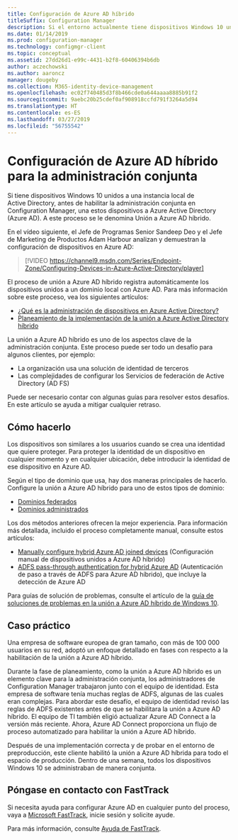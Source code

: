 ```yaml
---
title: Configuración de Azure AD híbrido
titleSuffix: Configuration Manager
description: Si el entorno actualmente tiene dispositivos Windows 10 unidos al dominio, configure Azure AD híbrido antes de habilitar la administración conjunta.
ms.date: 01/14/2019
ms.prod: configuration-manager
ms.technology: configmgr-client
ms.topic: conceptual
ms.assetid: 27dd26d1-e99c-4431-b2f8-60406394b6db
author: aczechowski
ms.author: aaroncz
manager: dougeby
ms.collection: M365-identity-device-management
ms.openlocfilehash: ec02f740485d3f8b466cde0a644aaaa8885b91f2
ms.sourcegitcommit: 9aebc20b25cdef0af908918ccfd791f3264a5d94
ms.translationtype: HT
ms.contentlocale: es-ES
ms.lasthandoff: 03/27/2019
ms.locfileid: "56755542"
---
```

# <a name="set-up-hybrid-azure-ad-for-co-management"></a>Configuración de Azure AD híbrido para la administración conjunta

Si tiene dispositivos Windows 10 unidos a una instancia local de Active Directory, antes de habilitar la administración conjunta en Configuration Manager, una estos dispositivos a Azure Active Directory (Azure AD). A este proceso se le denomina Unión a Azure AD híbrido. 

En el vídeo siguiente, el Jefe de Programas Senior Sandeep Deo y el Jefe de Marketing de Productos Adam Harbour analizan y demuestran la configuración de dispositivos en Azure AD:

> [!VIDEO https://channel9.msdn.com/Series/Endpoint-Zone/Configuring-Devices-in-Azure-Active-Directory/player]

El proceso de unión a Azure AD híbrido registra automáticamente los dispositivos unidos a un dominio local con Azure AD. Para más información sobre este proceso, vea los siguientes artículos:
- [¿Qué es la administración de dispositivos en Azure Active Directory?](https://docs.microsoft.com/azure/active-directory/device-management-introduction) 
- [Planeamiento de la implementación de la unión a Azure Active Directory híbrido](https://docs.microsoft.com/azure/active-directory/devices/hybrid-azuread-join-plan)

La unión a Azure AD híbrido es uno de los aspectos clave de la administración conjunta. Este proceso puede ser todo un desafío para algunos clientes, por ejemplo:
- La organización usa una solución de identidad de terceros 
- Las complejidades de configurar los Servicios de federación de Active Directory (AD FS)

Puede ser necesario contar con algunas guías para resolver estos desafíos. En este artículo se ayuda a mitigar cualquier retraso.


## <a name="how-to-do-it"></a>Cómo hacerlo

Los dispositivos son similares a los usuarios cuando se crea una identidad que quiere proteger. Para proteger la identidad de un dispositivo en cualquier momento y en cualquier ubicación, debe introducir la identidad de ese dispositivo en Azure AD.

Según el tipo de dominio que usa, hay dos maneras principales de hacerlo. Configure la unión a Azure AD híbrido para uno de estos tipos de dominio:  
- [Dominios federados](https://docs.microsoft.com/azure/active-directory/devices/hybrid-azuread-join-federated-domains)  
- [Dominios administrados](https://docs.microsoft.com/azure/active-directory/devices/hybrid-azuread-join-managed-domains)  

Los dos métodos anteriores ofrecen la mejor experiencia. Para información más detallada, incluido el proceso completamente manual, consulte estos artículos:
- [Manually configure hybrid Azure AD joined devices](https://docs.microsoft.com/azure/active-directory/device-management-hybrid-azuread-joined-devices-setup) (Configuración manual de dispositivos unidos a Azure AD híbrido)  
- [ADFS pass-through authentication for hybrid Azure AD](https://docs.microsoft.com/windows-server/identity/ad-fs/ad-fs-overview) (Autenticación de paso a través de ADFS para Azure AD híbrido), que incluye la detección de Azure AD  

Para guías de solución de problemas, consulte el artículo de la [guía de soluciones de problemas en la unión a Azure AD híbrido de Windows 10](https://docs.microsoft.com/azure/active-directory/devices/troubleshoot-hybrid-join-windows-current).



## <a name="case-study"></a>Caso práctico

Una empresa de software europea de gran tamaño, con más de 100 000 usuarios en su red, adoptó un enfoque detallado en fases con respecto a la habilitación de la unión a Azure AD híbrido.

Durante la fase de planeamiento, como la unión a Azure AD híbrido es un elemento clave para la administración conjunta, los administradores de Configuration Manager trabajaron junto con el equipo de identidad. Esta empresa de software tenía muchas reglas de ADFS, algunas de las cuales eran complejas. Para abordar este desafío, el equipo de identidad revisó las reglas de ADFS existentes antes de que se habilitara la unión a Azure AD híbrido. El equipo de TI también eligió actualizar Azure AD Connect a la versión más reciente. Ahora, Azure AD Connect proporciona un flujo de proceso automatizado para habilitar la unión a Azure AD híbrido.

Después de una implementación correcta y de probar en el entorno de preproducción, este cliente habilitó la unión a Azure AD híbrida para todo el espacio de producción. Dentro de una semana, todos los dispositivos Windows 10 se administraban de manera conjunta.



## <a name="contact-fasttrack"></a>Póngase en contacto con FastTrack

Si necesita ayuda para configurar Azure AD en cualquier punto del proceso, vaya a [Microsoft FastTrack](https://Microsoft.com/FastTrack/), inicie sesión y solicite ayude. 

Para más información, consulte [Ayuda de FastTrack](/sccm/comanage/quickstart-fasttrack). 

